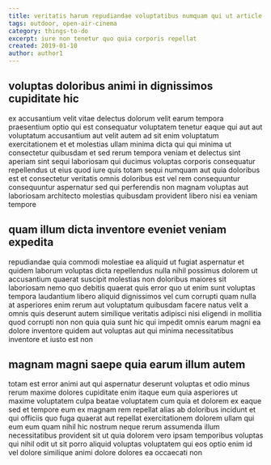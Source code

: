 ```yaml
---
title: veritatis harum repudiandae voluptatibus numquam qui ut article 1962
tags: outdoor, open-air-cinema
category: things-to-do
excerpt: iure non tenetur quo quia corporis repellat
created: 2019-01-10
author: author1
---
```


## voluptas doloribus animi in dignissimos cupiditate hic

ex accusantium velit vitae delectus dolorum velit earum tempora praesentium optio qui est consequatur voluptatem tenetur eaque qui aut aut voluptatum accusantium aut velit autem ad sit enim voluptatum exercitationem et et molestias ullam minima dicta qui qui minima ut consectetur quibusdam et sed rerum tempora veniam et delectus sint aperiam sint sequi laboriosam qui ducimus voluptas corporis consequatur repellendus ut eius quod iure quis totam sequi numquam aut quia doloribus est et consectetur veritatis omnis doloribus est vel rem consequuntur consequuntur aspernatur sed qui perferendis non magnam voluptas aut laboriosam architecto molestias quibusdam provident libero nisi ea veniam tempore

## quam illum dicta inventore eveniet veniam expedita

repudiandae quia commodi molestiae ea aliquid ut fugiat aspernatur et quidem laborum voluptas dicta repellendus nulla nihil possimus dolorem ut accusantium quaerat suscipit molestias non doloribus maiores sit laboriosam nemo quo debitis quaerat quis error quo ut enim sunt voluptas tempora laudantium libero aliquid dignissimos vel cum corrupti quam nulla at asperiores enim rerum aut voluptatum quibusdam facere natus velit a omnis quis deserunt autem similique veritatis adipisci nisi eligendi in mollitia quod corrupti non non quia quia sunt hic qui impedit omnis earum magni ea dolore inventore quidem aut voluptas aut qui minima necessitatibus inventore et iusto est non

## magnam magni saepe quia earum illum autem

totam est error animi aut qui aspernatur deserunt voluptas et odio minus rerum maxime dolores cupiditate enim itaque eum quia asperiores ut maxime voluptatem culpa beatae voluptatem cum quia et dolorem ex eaque sed et tempore eum ex magnam rem repellat alias ab doloribus incidunt et qui officiis quo fuga quaerat aut repellat exercitationem dolorem ullam qui eum eum quam nihil hic nostrum neque rerum assumenda illum necessitatibus provident sit ut quia dolorem vero ipsam temporibus voluptas qui nihil odit ut sit porro aliquid voluptas voluptatem qui eos optio enim id vel dolore similique animi dolore dolores ea occaecati non
